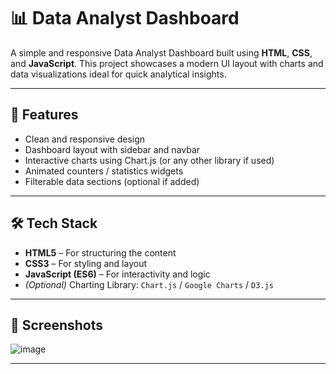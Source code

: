 # 📊 Data Analyst Dashboard

A simple and responsive Data Analyst Dashboard built using **HTML**, **CSS**, and **JavaScript**. This project showcases a modern UI layout with charts and data visualizations ideal for quick analytical insights.

---

## 🚀 Features

- Clean and responsive design
- Dashboard layout with sidebar and navbar
- Interactive charts using Chart.js (or any other library if used)
- Animated counters / statistics widgets
- Filterable data sections (optional if added)

---

## 🛠️ Tech Stack

- **HTML5** – For structuring the content
- **CSS3** – For styling and layout
- **JavaScript (ES6)** – For interactivity and logic
- *(Optional)* Charting Library: `Chart.js` / `Google Charts` / `D3.js`

---

## 📸 Screenshots

![image](https://github.com/user-attachments/assets/2d22dc6f-1e03-4d30-a64c-e35b168c724f)


---
